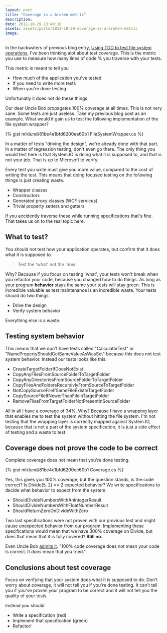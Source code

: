```yaml
---
layout: post
title: "Coverage is a broken metric"
description:
date: 2011-10-29 13:49:10
assets: assets/posts/2011-10-29-coverage-is-a-broken-metric
image: 
---
```


In the backwaters of previous blog entry, [Using TDD to test file system operations](/2011/10/27/unit-test-file-system-operations.html), I've been thinking alot about test coverage. This is the metric you use to measure how many lines of code % you traverse with your tests.

This metric is meant to tell you

* How much of the application you've tested
* If you need to write more tests
* When you're done testing

Unfortunatly it does not do these things.

Our dear Uncle Bob propagates 100% coverage at all times. This is not very sane. Some tests are just useless. Take my previous blog post as an example. What would it gain us to test the following implementation of the file system wrapper?

{% gist miklund/81be4e1bfd6200ee60b1 FileSystemWrapper.cs %}

In a matter of tests "driving the design", we're already done with that part. In a matter of regression testing, don't even go there. The only thing you would test here is that System.IO is doing what it is supposed to, and that is not your job. That is up to Microsoft to verify.

Every test you write must give you more value, compared to the cost of writing the test. This means that doing focused testing on the following things is just creating waste.

* Wrapper classes
* Constructors
* Generated proxy classes (WCF services)
* Trivial property setters and getters

If you accidently traverse these while running specifications that's fine. That takes us on to the real topic here.

## What to test?

You should not test how your application operates, but confirm that it does what it is supposed to.

> Test the 'what' not the 'how'.

Why? Because if you focus on testing 'what', your tests won't break when you refactor your code, because you changed how to do things. As long as your program **behavior** stays the same your tests will stay green. This is incredible valuable as test maintenance is an incredible waste. Your tests should do two things

* Drive the design
* Verify system behavior

Everything else is a waste.

## Testing system behavior

This means that we don't have tests called "CalculatorTest" or "NamePropertyShouldGetSameValueAsWasSet" because this does not test system behavior. Instead our tests looks like this.

* CreateTargetFolderIfDoesNotExist
* CopyAnyFilesFromSourceFolderToTargetFolder
* CopyAnyDirectoriesFromSourceFolderToTargetFolder
* CopyFilesAndFoldersRecursivlyFromSourceToTargetFolder
* NotCopySourceFileIfSameFileExistInTargetFolder
* CopySourceFileIfNewerThanFileInTargetFolder
* RemoveFilesFromTargetFolderNotPresentInSourceFolder

All in all I have a coverage of 34%. Why? Because I have a wrapping layer that enables me to test the system without hitting the file system. I'm not testing that the wrapping layer is correclty mapped against System.IO, because that is not a part of the system specification, it is just a side effect of testing and a waste to test.

## Coverage does not prove the code to be correct

Complete coverage does not mean that you're done testing.

{% gist miklund/81be4e1bfd6200ee60b1 Coverage.cs %}

Yes, this gives you 100% coverage, but the question stands, is the code correct? Is Divide(5, 2) == 2 expected behavior? We write specifications to decide what behavior to expect from the system.

* ShouldDivideNumbersWithAnIntegerResult
* ShouldDivideNumbersWithFloatNumberResult
* ShouldReturnZeroOnDivideWithZero

Two last specifications were not proven with our previous test and might cause unexpected behavior from our program. Implementing these specifications would mean that we have 300% coverage on Divide, but does that mean that it is fully covered? **Still no.**

Even Uncle Bob [admits it](http://twitter.com/#!/unclebobmartin/status/55979248879538176). "100% code coverage does not mean your code is correct. It _does_ mean that you tried."

## Conclusions about test coverage

Focus on verifying that your system does what it is supposed to do. Don't worry about coverage, it will not tell you if you're done testing. It can't tell you if you've proven your program to be correct and it will not tell you the quality of your tests.

Instead you should

* Write a specification (red)
* Implement that specification (green)
* Refactor!

